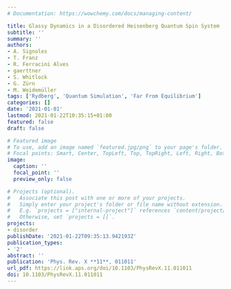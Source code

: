 ```yaml
---
# Documentation: https://wowchemy.com/docs/managing-content/

title: Glassy Dynamics in a Disordered Heisenberg Quantum Spin System
subtitle: ''
summary: ''
authors:
- A. Signoles
- T. Franz
- R. Ferracini Alves
- gaerttner
- S. Whitlock
- G. Zürn
- M. Weidemüller
tags: ['Rydberg', 'Quantum Simulation', 'Far From Equilibrium']
categories: []
date: '2021-01-01'
lastmod: 2021-01-22T10:35:15+01:00
featured: false
draft: false

# Featured image
# To use, add an image named `featured.jpg/png` to your page's folder.
# Focal points: Smart, Center, TopLeft, Top, TopRight, Left, Right, BottomLeft, Bottom, BottomRight.
image:
  caption: ''
  focal_point: ''
  preview_only: false

# Projects (optional).
#   Associate this post with one or more of your projects.
#   Simply enter your project's folder or file name without extension.
#   E.g. `projects = ["internal-project"]` references `content/project/deep-learning/index.md`.
#   Otherwise, set `projects = []`.
projects:
- disorder
publishDate: '2021-01-22T09:35:13.942193Z'
publication_types:
- '2'
abstract: ''
publication: 'Phys. Rev. X **11**, 011011'
url_pdf: https://link.aps.org/doi/10.1103/PhysRevX.11.011011
doi: 10.1103/PhysRevX.11.011011
---
```

